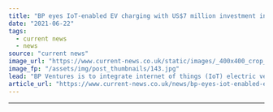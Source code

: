 ```yaml
---
title: "BP eyes IoT-enabled EV charging with US$7 million investment in IoTecha"
date: "2021-06-22"
tags: 
  - current news
  - news
source: "current news"
image_url: "https://www.current-news.co.uk/static/images/_400x400_crop_center-center/electric-vehicle-charging-image-BP-Pulse.jpg"
image_fp: "/assets/img/post_thumbnails/143.jpg"
lead: "​BP Ventures is to integrate internet of things (IoT) electric vehicle (EV) charging firm IoTecha’s products into its EV infrastructure following a US$7 million (£5 million) investment."
article_url: "https://www.current-news.co.uk/news/bp-eyes-iot-enabled-ev-charging-with-us-7-million-investment-in-iotecha?utm_source=rss-feeds&utm_medium=rss&utm_campaign=rss"
---
```


---
